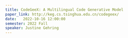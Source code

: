 ```yaml
---
title: CodeGeeX: A Multilingual Code Generative Model
paper_link: http://keg.cs.tsinghua.edu.cn/codegeex/
date:   2022-10-16 12:00:00
semester: 2022 Fall
speaker: Justine Gehring
---
```

